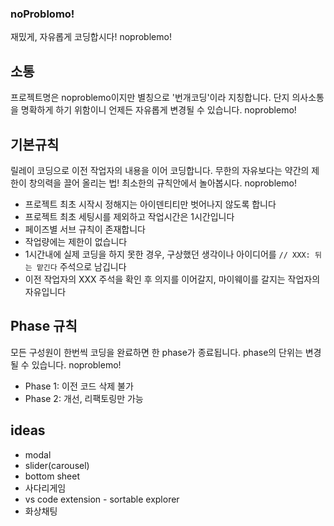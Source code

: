 ### noProblomo!
재밌게, 자유롭게 코딩합시다! noproblemo!

## 소통
프로젝트명은 noproblemo이지만 별칭으로 '번개코딩'이라 지칭합니다. 단지 의사소통을 명확하게 하기 위함이니 언제든 자유롭게 변경될 수 있습니다. noproblemo!

## 기본규칙
릴레이 코딩으로 이전 작업자의 내용을 이어 코딩합니다. 무한의 자유보다는 약간의 제한이 창의력을 끌어 올리는 법! 최소한의 규칙안에서 놀아봅시다. noproblemo!

- 프로젝트 최초 시작시 정해지는 아이덴티티만 벗어나지 않도록 합니다
- 프로젝트 최초 세팅시를 제외하고 작업시간은 1시간입니다
- 페이즈별 서브 규칙이 존재합니다
- 작업량에는 제한이 없습니다
- 1시간내에 실제 코딩을 하지 못한 경우, 구상했던 생각이나 아이디어를 ```// XXX: 뒤는 맡긴다``` 주석으로 남깁니다
- 이전 작업자의 XXX 주석을 확인 후 의지를 이어갈지, 마이웨이를 갈지는 작업자의 자유입니다

## Phase 규칙
모든 구성원이 한번씩 코딩을 완료하면 한 phase가 종료됩니다. phase의 단위는 변경될 수 있습니다. noproblemo!

- Phase 1: 이전 코드 삭제 불가
- Phase 2: 개선, 리팩토링만 가능

## ideas
- modal
- slider(carousel)
- bottom sheet
- 사다리게임
- vs code extension - sortable explorer
- 화상채팅
